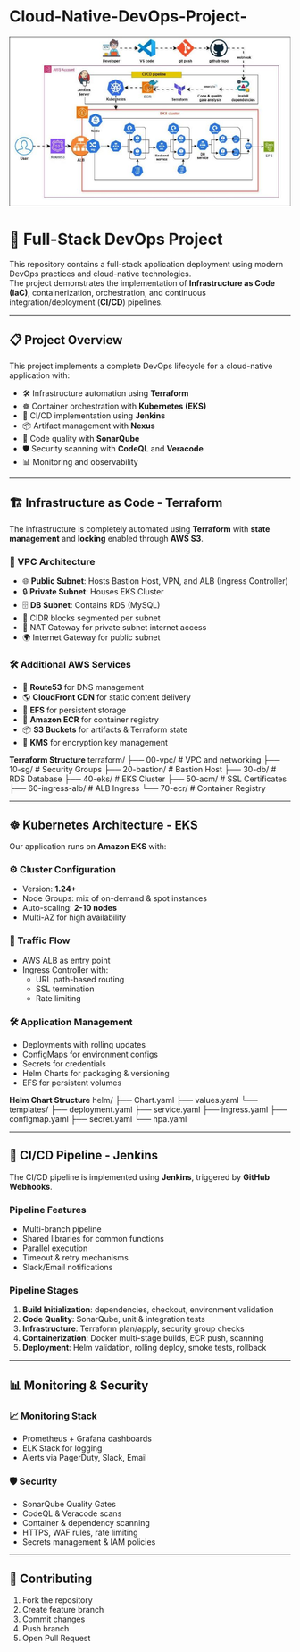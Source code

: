 # Cloud-Native-DevOps-Project-
![Cloud-Native-DevOps-Project](https://github.com/fareedmohamed/Cloud-Native-DevOps-Project-/blob/792a4d9f29c073b1c0db7abb67407bea3f246224/68747470733a2f2f696d6775722e636f6d2f63703663776c582e706e67.jpeg)

# 🚀 Full-Stack DevOps Project

This repository contains a full-stack application deployment using modern DevOps practices and cloud-native technologies.  
The project demonstrates the implementation of **Infrastructure as Code (IaC)**, containerization, orchestration, and continuous integration/deployment (**CI/CD**) pipelines.

---

## 📋 Project Overview

This project implements a complete DevOps lifecycle for a cloud-native application with:

- 🛠️ Infrastructure automation using **Terraform**  
- ☸️ Container orchestration with **Kubernetes (EKS)**  
- 🔄 CI/CD implementation using **Jenkins**  
- 📦 Artifact management with **Nexus**  
- 🧪 Code quality with **SonarQube**  
- 🛡️ Security scanning with **CodeQL** and **Veracode**  
- 📊 Monitoring and observability  

---

## 🏗️ Infrastructure as Code - Terraform

The infrastructure is completely automated using **Terraform** with **state management** and **locking** enabled through **AWS S3**.

### **📡 VPC Architecture**
- 🌐 **Public Subnet**: Hosts Bastion Host, VPN, and ALB (Ingress Controller)  
- 🔒 **Private Subnet**: Houses EKS Cluster  
- 🗄️ **DB Subnet**: Contains RDS (MySQL)  
- 📏 CIDR blocks segmented per subnet  
- 🌉 NAT Gateway for private subnet internet access  
- 🌍 Internet Gateway for public subnet  

### **🛠️ Additional AWS Services**
- 📛 **Route53** for DNS management  
- 🌎 **CloudFront CDN** for static content delivery  
- 💾 **EFS** for persistent storage  
- 🐳 **Amazon ECR** for container registry  
- 📦 **S3 Buckets** for artifacts & Terraform state  
- 🔐 **KMS** for encryption key management  

**Terraform Structure**
terraform/
├── 00-vpc/ # VPC and networking
├── 10-sg/ # Security Groups
├── 20-bastion/ # Bastion Host
├── 30-db/ # RDS Database
├── 40-eks/ # EKS Cluster
├── 50-acm/ # SSL Certificates
├── 60-ingress-alb/ # ALB Ingress
└── 70-ecr/ # Container Registry


---

## ☸️ Kubernetes Architecture - EKS

Our application runs on **Amazon EKS** with:

### **⚙️ Cluster Configuration**
- Version: **1.24+**  
- Node Groups: mix of on-demand & spot instances  
- Auto-scaling: **2-10 nodes**  
- Multi-AZ for high availability  

### **📡 Traffic Flow**
- AWS ALB as entry point  
- Ingress Controller with:
  - URL path-based routing  
  - SSL termination  
  - Rate limiting  

### **🛠️ Application Management**
- Deployments with rolling updates  
- ConfigMaps for environment configs  
- Secrets for credentials  
- Helm Charts for packaging & versioning  
- EFS for persistent volumes  

**Helm Chart Structure**
helm/
├── Chart.yaml
├── values.yaml
└── templates/
├── deployment.yaml
├── service.yaml
├── ingress.yaml
├── configmap.yaml
├── secret.yaml
└── hpa.yaml

---

## 🔄 CI/CD Pipeline - Jenkins

The CI/CD pipeline is implemented using **Jenkins**, triggered by **GitHub Webhooks**.

### **Pipeline Features**
- Multi-branch pipeline  
- Shared libraries for common functions  
- Parallel execution  
- Timeout & retry mechanisms  
- Slack/Email notifications  

### **Pipeline Stages**
1. **Build Initialization**: dependencies, checkout, environment validation  
2. **Code Quality**: SonarQube, unit & integration tests  
3. **Infrastructure**: Terraform plan/apply, security group checks  
4. **Containerization**: Docker multi-stage builds, ECR push, scanning  
5. **Deployment**: Helm validation, rolling deploy, smoke tests, rollback  

---

## 📊 Monitoring & Security

### **📈 Monitoring Stack**
- Prometheus + Grafana dashboards  
- ELK Stack for logging  
- Alerts via PagerDuty, Slack, Email  

### **🛡️ Security**
- SonarQube Quality Gates  
- CodeQL & Veracode scans  
- Container & dependency scanning  
- HTTPS, WAF rules, rate limiting  
- Secrets management & IAM policies  

---

## 📝 Contributing
1. Fork the repository  
2. Create feature branch  
3. Commit changes  
4. Push branch  
5. Open Pull Request  


